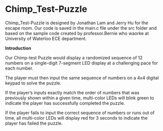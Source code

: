 # Chimp_Test-Puzzle
Chimp_Test-Puzzle is designed by Jonathan Lam and Jerry Hu for the escape room. Our code is saved in the main.c file under the src folder and based on the sample code created by professor.Bernie who waorke at University of Waterloo ECE department.

**Introduction**


Our Chimp-test Puzzle would display a randomized sequence of 12 numbers on a single-digit 7-segment LED display at a challenging pace for each number. 


The player must then input the same sequence of numbers on a 4x4 digital keypad to solve the puzzle. 


If the player’s inputs exactly match the order of numbers that was previously shown within a given time, multi-color LEDs will blink green to indicate the player has successfully completed the puzzle. 


If the player fails to input the correct sequence of numbers or runs out of time, all multi-color LEDs will display red for 3 seconds to indicate the player has failed the puzzle.

